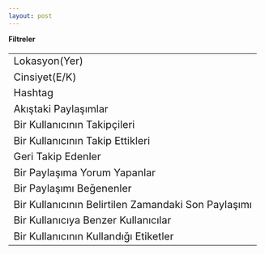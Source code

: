 ```yaml
---
layout: post
---
```


**Filtreler**

<table style="font-size: 20px ;">
 
  <tr>
    <td>Lokasyon(Yer)</td>
  </tr>
  <tr>
    <td>Cinsiyet(E/K)</td>
  </tr>
  <tr>
    <td>Hashtag</td>
  </tr>
  <tr>
     <td>Akıştaki Paylaşımlar</td>
  </tr>
  <tr>
    <td>Bir Kullanıcının Takipçileri</td>
   </tr>
  <tr>
    <td>Bir Kullanıcının Takip Ettikleri</td>
  </tr>
  <tr>
      <td>Geri Takip Edenler</td>
  </tr>
  <tr>
      <td>Bir Paylaşıma Yorum Yapanlar</td>
  </tr>
  <tr>
      <td>Bir Paylaşımı Beğenenler</td>
  </tr>
  <tr>
      <td>Bir Kullanıcının Belirtilen Zamandaki Son Paylaşımı</td>
  </tr>
  <tr>
      <td>Bir Kullanıcıya Benzer Kullanıcılar</td>
   </tr>
  <tr>
      <td>Bir Kullanıcının Kullandığı Etiketler</td>
  </tr>
</table>